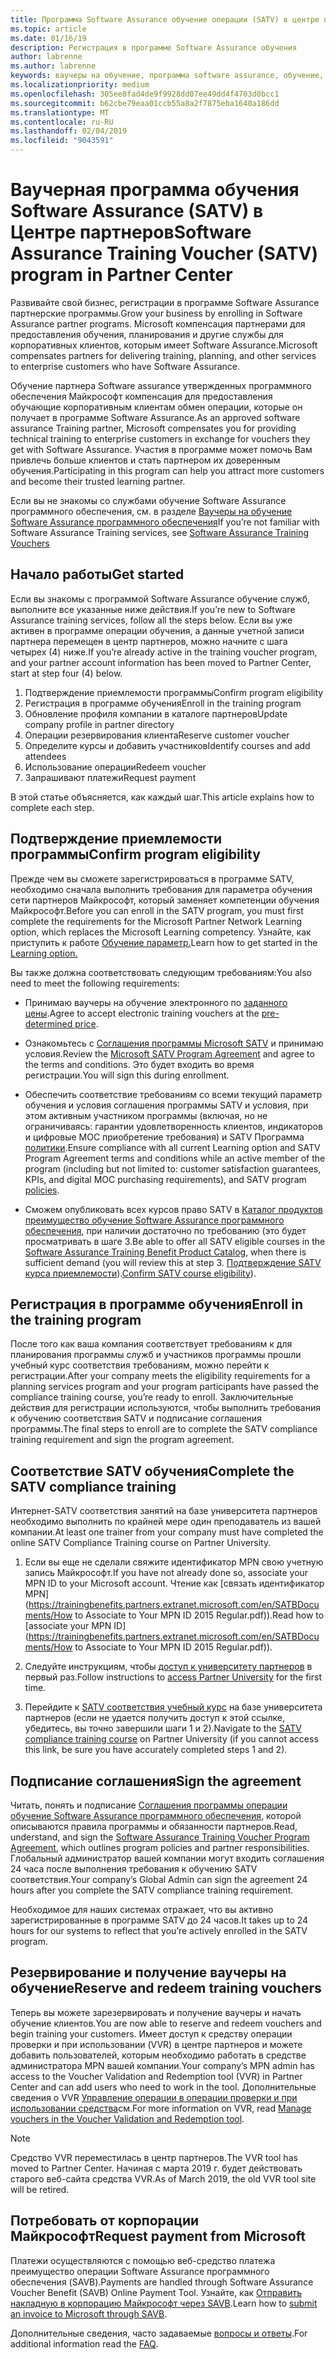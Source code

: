 ```yaml
---
title: Программа Software Assurance обучение операции (SATV) в центре партнеров | Центр партнеров
ms.topic: article
ms.date: 01/16/19
description: Регистрация в программе Software Assurance обучения
author: labrenne
ms.author: labrenne
keywords: ваучеры на обучение, программа software assurance, обучение, зарегистрироваться в SATV, SATV
ms.localizationpriority: medium
ms.openlocfilehash: 305ee8fad4de9f9928dd07ee49dd4f4703d0bcc1
ms.sourcegitcommit: b62cbe79eaa01ccb55a8a2f7875eba1640a186dd
ms.translationtype: MT
ms.contentlocale: ru-RU
ms.lasthandoff: 02/04/2019
ms.locfileid: "9043591"
---
```

# <a name="software-assurance-training-voucher-satv-program-in-partner-center"></a><span data-ttu-id="cf581-104">Ваучерная программа обучения Software Assurance (SATV) в Центре партнеров</span><span class="sxs-lookup"><span data-stu-id="cf581-104">Software Assurance Training Voucher (SATV) program in Partner Center</span></span>

<span data-ttu-id="cf581-105">Развивайте свой бизнес, регистрации в программе Software Assurance партнерские программы.</span><span class="sxs-lookup"><span data-stu-id="cf581-105">Grow your business by enrolling in Software Assurance partner programs.</span></span> <span data-ttu-id="cf581-106">Microsoft компенсация партнерами для предоставления обучения, планирования и другие службы для корпоративных клиентов, которым имеет Software Assurance.</span><span class="sxs-lookup"><span data-stu-id="cf581-106">Microsoft compensates partners for delivering training, planning, and other services to enterprise customers who have Software Assurance.</span></span> 

<span data-ttu-id="cf581-107">Обучение партнера Software assurance утвержденных программного обеспечения Майкрософт компенсация для предоставления обучающие корпоративным клиентам обмен операции, которые он получает в программе Software Assurance.</span><span class="sxs-lookup"><span data-stu-id="cf581-107">As an approved software assurance Training partner, Microsoft compensates you for providing technical training to enterprise customers in exchange for vouchers they get with Software Assurance.</span></span> <span data-ttu-id="cf581-108">Участия в программе может помочь Вам привлечь больше клиентов и стать партнером их доверенным обучения.</span><span class="sxs-lookup"><span data-stu-id="cf581-108">Participating in this program can help you attract more customers and become their trusted learning partner.</span></span>

<span data-ttu-id="cf581-109">Если вы не знакомы со службами обучение Software Assurance программного обеспечения, см. в разделе [Ваучеры на обучение Software Assurance программного обеспечения](https://trainingbenefits.partners.extranet.microsoft.com/en/SATV/Pages/default.aspx)</span><span class="sxs-lookup"><span data-stu-id="cf581-109">If you’re not familiar with Software Assurance Training services, see [Software Assurance Training Vouchers ](https://trainingbenefits.partners.extranet.microsoft.com/en/SATV/Pages/default.aspx)</span></span>

## <a name="get-started"></a><span data-ttu-id="cf581-110">Начало работы</span><span class="sxs-lookup"><span data-stu-id="cf581-110">Get started</span></span>

<span data-ttu-id="cf581-111">Если вы знакомы с программой Software Assurance обучение служб, выполните все указанные ниже действия.</span><span class="sxs-lookup"><span data-stu-id="cf581-111">If you’re new to Software Assurance training services, follow all the steps below.</span></span> <span data-ttu-id="cf581-112">Если вы уже активен в программе операции обучения, а данные учетной записи партнера перемещен в центр партнеров, можно начните с шага четырех (4) ниже.</span><span class="sxs-lookup"><span data-stu-id="cf581-112">If you’re already active in the training voucher program, and your partner account information has been moved to Partner Center, start at step four (4) below.</span></span> 

1. <span data-ttu-id="cf581-113">Подтверждение приемлемости программы</span><span class="sxs-lookup"><span data-stu-id="cf581-113">Confirm program eligibility</span></span>
2. <span data-ttu-id="cf581-114">Регистрация в программе обучения</span><span class="sxs-lookup"><span data-stu-id="cf581-114">Enroll in the training program</span></span>
3. <span data-ttu-id="cf581-115">Обновление профиля компании в каталоге партнеров</span><span class="sxs-lookup"><span data-stu-id="cf581-115">Update company profile in partner directory</span></span>
4. <span data-ttu-id="cf581-116">Операции резервирования клиента</span><span class="sxs-lookup"><span data-stu-id="cf581-116">Reserve customer voucher</span></span>
5. <span data-ttu-id="cf581-117">Определите курсы и добавить участников</span><span class="sxs-lookup"><span data-stu-id="cf581-117">Identify courses and add attendees</span></span>
6. <span data-ttu-id="cf581-118">Использование операции</span><span class="sxs-lookup"><span data-stu-id="cf581-118">Redeem voucher</span></span>
7. <span data-ttu-id="cf581-119">Запрашивают платежи</span><span class="sxs-lookup"><span data-stu-id="cf581-119">Request payment</span></span>

<span data-ttu-id="cf581-120">В этой статье объясняется, как каждый шаг.</span><span class="sxs-lookup"><span data-stu-id="cf581-120">This article explains how to complete each step.</span></span>

## <a name="confirm-program-eligibility"></a><span data-ttu-id="cf581-121">Подтверждение приемлемости программы</span><span class="sxs-lookup"><span data-stu-id="cf581-121">Confirm program eligibility</span></span>

<span data-ttu-id="cf581-122">Прежде чем вы сможете зарегистрироваться в программе SATV, необходимо сначала выполнить требования для параметра обучения сети партнеров Майкрософт, который заменяет компетенции обучения Майкрософт.</span><span class="sxs-lookup"><span data-stu-id="cf581-122">Before you can enroll in the SATV program, you must first complete the requirements for the Microsoft Partner Network Learning option, which replaces the Microsoft Learning competency.</span></span> <span data-ttu-id="cf581-123">Узнайте, как приступить к работе [Обучение параметр.](https://partner.microsoft.com/en-US/marketing/details/learning-option-enrollment#/)</span><span class="sxs-lookup"><span data-stu-id="cf581-123">Learn how to get started in the [Learning option.](https://partner.microsoft.com/en-US/marketing/details/learning-option-enrollment#/)</span></span>

<span data-ttu-id="cf581-124">Вы также должна соответствовать следующим требованиям:</span><span class="sxs-lookup"><span data-stu-id="cf581-124">You also need to meet the following requirements:</span></span>

- <span data-ttu-id="cf581-125">Принимаю ваучеры на обучение электронного по [заданного цены](https://partner.microsoft.com/en-US/membership/satv-voucher-pricing).</span><span class="sxs-lookup"><span data-stu-id="cf581-125">Agree to accept electronic training vouchers at the [pre-determined price](https://partner.microsoft.com/en-US/membership/satv-voucher-pricing).</span></span>

- <span data-ttu-id="cf581-126">Ознакомьтесь с [Соглашения программы Microsoft SATV](https://aka.ms/satv_legal_agreement) и принимаю условия.</span><span class="sxs-lookup"><span data-stu-id="cf581-126">Review the [Microsoft SATV Program Agreement](https://aka.ms/satv_legal_agreement) and agree to the terms and conditions.</span></span> <span data-ttu-id="cf581-127">Это будет входить во время регистрации.</span><span class="sxs-lookup"><span data-stu-id="cf581-127">You will sign this during enrollment.</span></span> 

- <span data-ttu-id="cf581-128">Обеспечить соответствие требованиям со всеми текущий параметр обучения и условия соглашения программы SATV и условия, при этом активным участником программы (включая, но не ограничиваясь: гарантии удовлетворенность клиентов, индикаторов и цифровые MOC приобретение требования) и SATV Программа [политики](https://trainingbenefits.partners.extranet.microsoft.com/en/SATV/Pages/ProgramPolicies.aspx).</span><span class="sxs-lookup"><span data-stu-id="cf581-128">Ensure compliance with all current Learning option and SATV Program Agreement terms and conditions while an active member of the program (including but not limited to: customer satisfaction guarantees, KPIs, and digital MOC purchasing requirements), and SATV program [policies](https://trainingbenefits.partners.extranet.microsoft.com/en/SATV/Pages/ProgramPolicies.aspx).</span></span>

- <span data-ttu-id="cf581-129">Сможем опубликовать всех курсов право SATV в [Каталог продуктов преимущество обучение Software Assurance программного обеспечения](https://aka.ms/SATV_catalog), при наличии достаточно по требованию (это будет просматривать в шаге 3.</span><span class="sxs-lookup"><span data-stu-id="cf581-129">Be able to offer all SATV eligible courses in the [Software Assurance Training Benefit Product Catalog](https://aka.ms/SATV_catalog), when there is sufficient demand (you will review this at step 3.</span></span> <span data-ttu-id="cf581-130">[Подтверждение SATV курса приемлемости](https://trainingbenefits.partners.extranet.microsoft.com/en/SATV/Pages/ConfirmEligibility.aspx)).</span><span class="sxs-lookup"><span data-stu-id="cf581-130">[Confirm SATV course eligibility](https://trainingbenefits.partners.extranet.microsoft.com/en/SATV/Pages/ConfirmEligibility.aspx)).</span></span>

## <a name="enroll-in-the-training-program"></a><span data-ttu-id="cf581-131">Регистрация в программе обучения</span><span class="sxs-lookup"><span data-stu-id="cf581-131">Enroll in the training program</span></span>

<span data-ttu-id="cf581-132">После того как ваша компания соответствует требованиям к для планирования программы служб и участников программы прошли учебный курс соответствия требованиям, можно перейти к регистрации.</span><span class="sxs-lookup"><span data-stu-id="cf581-132">After your company meets the eligibility requirements for a planning services program and your program participants have passed the compliance training course, you’re ready to enroll.</span></span> <span data-ttu-id="cf581-133">Заключительные действия для регистрации используются, чтобы выполнить требования к обучению соответствия SATV и подписание соглашения программы.</span><span class="sxs-lookup"><span data-stu-id="cf581-133">The final steps to enroll are to complete the SATV compliance training requirement and sign the program agreement.</span></span>  

## <a name="complete-the-satv-compliance-training"></a><span data-ttu-id="cf581-134">Соответствие SATV обучения</span><span class="sxs-lookup"><span data-stu-id="cf581-134">Complete the SATV compliance training</span></span>

<span data-ttu-id="cf581-135">Интернет-SATV соответствия занятий на базе университета партнеров необходимо выполнить по крайней мере один преподаватель из вашей компании.</span><span class="sxs-lookup"><span data-stu-id="cf581-135">At least one trainer from your company must have completed the online SATV Compliance Training course on Partner University.</span></span>
 
1. <span data-ttu-id="cf581-136">Если вы еще не сделали свяжите идентификатор MPN свою учетную запись Майкрософт.</span><span class="sxs-lookup"><span data-stu-id="cf581-136">If you have not already done so, associate your MPN ID to your Microsoft account.</span></span> <span data-ttu-id="cf581-137">Чтение как [связать идентификатор MPN](https://trainingbenefits.partners.extranet.microsoft.com/en/SATBDocuments/How to Associate to Your MPN ID 2015 Regular.pdf)).</span><span class="sxs-lookup"><span data-stu-id="cf581-137">Read how to [associate your MPN ID](https://trainingbenefits.partners.extranet.microsoft.com/en/SATBDocuments/How to Associate to Your MPN ID 2015 Regular.pdf)).</span></span>

2. <span data-ttu-id="cf581-138">Следуйте инструкциям, чтобы [доступ к университету партнеров](https://trainingbenefits.partners.extranet.microsoft.com/en/SATBDocuments/Partner_University_on-boarding.pdf) в первый раз.</span><span class="sxs-lookup"><span data-stu-id="cf581-138">Follow instructions to [access Partner University](https://trainingbenefits.partners.extranet.microsoft.com/en/SATBDocuments/Partner_University_on-boarding.pdf) for the first time.</span></span>

3. <span data-ttu-id="cf581-139">Перейдите к [SATV соответствия учебный курс](https://partneruniversity.microsoft.com/?whr=uri:MicrosoftAccount&courseId=14461&scoId=dXsXmk7lB_2704778676) на базе университета партнеров (если не удается получить доступ к этой ссылке, убедитесь, вы точно завершили шаги 1 и 2).</span><span class="sxs-lookup"><span data-stu-id="cf581-139">Navigate to the [SATV compliance training course](https://partneruniversity.microsoft.com/?whr=uri:MicrosoftAccount&courseId=14461&scoId=dXsXmk7lB_2704778676) on Partner University (if you cannot access this link, be sure you have accurately completed steps 1 and 2).</span></span>  

## <a name="sign-the-agreement"></a><span data-ttu-id="cf581-140">Подписание соглашения</span><span class="sxs-lookup"><span data-stu-id="cf581-140">Sign the agreement</span></span>

<span data-ttu-id="cf581-141">Читать, понять и подписание [Соглашения программы операции обучение Software Assurance программного обеспечения](https://partners.microsoft.com/partnerprogram/Satv.aspx), которой описываются правила программы и обязанности партнеров.</span><span class="sxs-lookup"><span data-stu-id="cf581-141">Read, understand, and sign the [Software Assurance Training Voucher Program Agreement](https://partners.microsoft.com/partnerprogram/Satv.aspx), which outlines program policies and partner responsibilities.</span></span> <span data-ttu-id="cf581-142">Глобальный администратор вашей компании могут входить соглашения 24 часа после выполнения требования к обучению SATV соответствия.</span><span class="sxs-lookup"><span data-stu-id="cf581-142">Your company’s Global Admin can sign the agreement 24 hours after you complete the SATV compliance training requirement.</span></span>

<span data-ttu-id="cf581-143">Необходимое для наших системах отражает, что вы активно зарегистрированные в программе SATV до 24 часов.</span><span class="sxs-lookup"><span data-stu-id="cf581-143">It takes up to 24 hours for our systems to reflect that you’re actively enrolled in the SATV program.</span></span> 

## <a name="reserve-and-redeem-training-vouchers"></a><span data-ttu-id="cf581-144">Резервирование и получение ваучеры на обучение</span><span class="sxs-lookup"><span data-stu-id="cf581-144">Reserve and redeem training vouchers</span></span>

<span data-ttu-id="cf581-145">Теперь вы можете зарезервировать и получение ваучеры и начать обучение клиентов.</span><span class="sxs-lookup"><span data-stu-id="cf581-145">You are now able to reserve and redeem vouchers and begin training your customers.</span></span> <span data-ttu-id="cf581-146">Имеет доступ к средству операции проверки и при использовании (VVR) в центре партнеров и можете добавить пользователей, которым необходимо работать в средстве администратора MPN вашей компании.</span><span class="sxs-lookup"><span data-stu-id="cf581-146">Your company’s MPN admin has access to the Voucher Validation and Redemption tool (VVR) in Partner Center and can add users who need to work in the tool.</span></span> <span data-ttu-id="cf581-147">Дополнительные сведения о VVR [Управление операции в операции проверки и при использовании средства](voucher-validation-tool.md)см.</span><span class="sxs-lookup"><span data-stu-id="cf581-147">For more information on VVR, read [Manage vouchers in the Voucher Validation and Redemption tool](voucher-validation-tool.md).</span></span>

>[!Note]
><span data-ttu-id="cf581-148">Средство VVR переместилась в центр партнеров.</span><span class="sxs-lookup"><span data-stu-id="cf581-148">The VVR tool has moved to Partner Center.</span></span> <span data-ttu-id="cf581-149">Начиная с марта 2019 г. будет действовать старого веб-сайта средства VVR.</span><span class="sxs-lookup"><span data-stu-id="cf581-149">As of March 2019, the old VVR tool site will be retired.</span></span>

## <a name="request-payment-from-microsoft"></a><span data-ttu-id="cf581-150">Потребовать от корпорации Майкрософт</span><span class="sxs-lookup"><span data-stu-id="cf581-150">Request payment from Microsoft</span></span>

<span data-ttu-id="cf581-151">Платежи осуществляются с помощью веб-средство платежа преимущество операции Software Assurance программного обеспечения (SAVB).</span><span class="sxs-lookup"><span data-stu-id="cf581-151">Payments are handled through Software Assurance Voucher Benefit (SAVB) Online Payment Tool.</span></span>  <span data-ttu-id="cf581-152">Узнайте, как [Отправить накладную в корпорацию Майкрософт через SAVB](https://trainingbenefits.partners.extranet.microsoft.com/en/SATV/Pages/GetPaid.aspx).</span><span class="sxs-lookup"><span data-stu-id="cf581-152">Learn how to [submit an invoice to Microsoft through SAVB](https://trainingbenefits.partners.extranet.microsoft.com/en/SATV/Pages/GetPaid.aspx).</span></span>

<span data-ttu-id="cf581-153">Дополнительные сведения, часто задаваемые [вопросы и ответы](vvr-faq.md).</span><span class="sxs-lookup"><span data-stu-id="cf581-153">For additional information read the [FAQ](vvr-faq.md).</span></span>